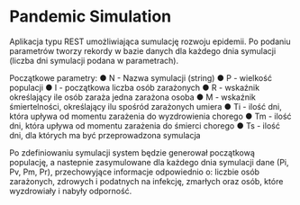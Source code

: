 # Pandemic Simulation

Aplikacja typu REST umożliwiająca sumulację rozwoju epidemii. Po podaniu parametrów tworzy rekordy w bazie danych dla każdego dnia symulacji (liczba dni symulacji podana w parametrach).

Początkowe parametry:
● N - Nazwa symulacji (string)
● P - wielkość populacji
● I - początkowa liczba osób zarażonych
● R - wskaźnik określający ile osób zaraża jedna zarażona osoba
● M - wskaźnik śmiertelności, określający ilu spośród zarażonych umiera
● Ti - ilość dni, która upływa od momentu zarażenia do wyzdrowienia chorego
● Tm - ilość dni, która upływa od momentu zarażenia do śmierci chorego
● Ts - ilość dni, dla których ma być przeprowadzona symulacja

Po zdefiniowaniu symulacji system będzie generował początkową populację, a nastepnie zasymulowane dla każdego dnia symulacji dane (Pi, Pv, Pm, Pr), przechowyjące informacje odpowiednio o: liczbie osób zarażonych, zdrowych i podatnych na infekcję, zmarłych oraz osób, które wyzdrowiały i nabyły odporność.
